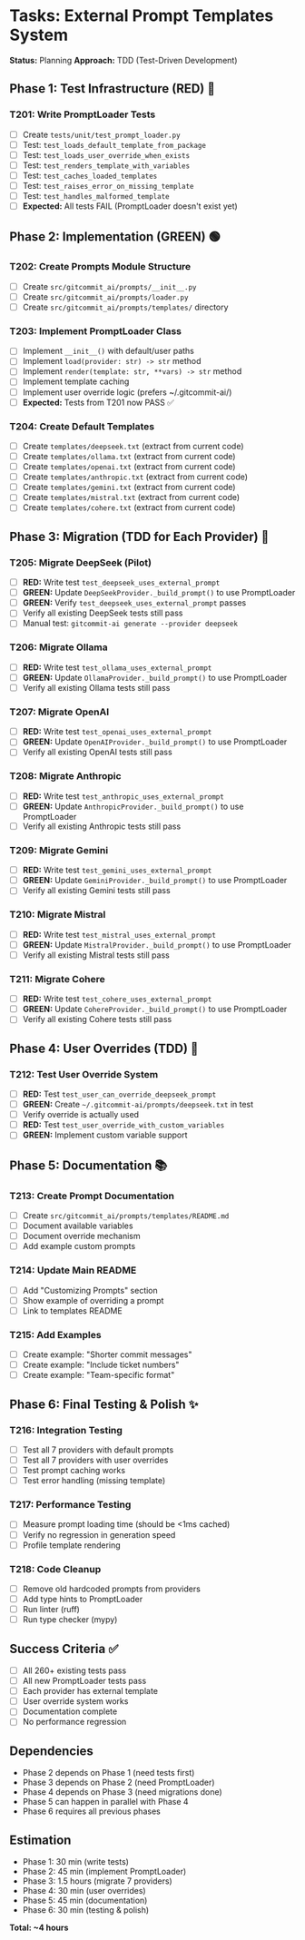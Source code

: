 # Tasks: External Prompt Templates System

**Status:** Planning
**Approach:** TDD (Test-Driven Development)

## Phase 1: Test Infrastructure (RED) 🔴

### T201: Write PromptLoader Tests
- [ ] Create `tests/unit/test_prompt_loader.py`
- [ ] Test: `test_loads_default_template_from_package`
- [ ] Test: `test_loads_user_override_when_exists`
- [ ] Test: `test_renders_template_with_variables`
- [ ] Test: `test_caches_loaded_templates`
- [ ] Test: `test_raises_error_on_missing_template`
- [ ] Test: `test_handles_malformed_template`
- [ ] **Expected:** All tests FAIL (PromptLoader doesn't exist yet)

## Phase 2: Implementation (GREEN) 🟢

### T202: Create Prompts Module Structure
- [ ] Create `src/gitcommit_ai/prompts/__init__.py`
- [ ] Create `src/gitcommit_ai/prompts/loader.py`
- [ ] Create `src/gitcommit_ai/prompts/templates/` directory

### T203: Implement PromptLoader Class
- [ ] Implement `__init__()` with default/user paths
- [ ] Implement `load(provider: str) -> str` method
- [ ] Implement `render(template: str, **vars) -> str` method
- [ ] Implement template caching
- [ ] Implement user override logic (prefers ~/.gitcommit-ai/)
- [ ] **Expected:** Tests from T201 now PASS ✅

### T204: Create Default Templates
- [ ] Create `templates/deepseek.txt` (extract from current code)
- [ ] Create `templates/ollama.txt` (extract from current code)
- [ ] Create `templates/openai.txt` (extract from current code)
- [ ] Create `templates/anthropic.txt` (extract from current code)
- [ ] Create `templates/gemini.txt` (extract from current code)
- [ ] Create `templates/mistral.txt` (extract from current code)
- [ ] Create `templates/cohere.txt` (extract from current code)

## Phase 3: Migration (TDD for Each Provider) 🔄

### T205: Migrate DeepSeek (Pilot)
- [ ] **RED:** Write test `test_deepseek_uses_external_prompt`
- [ ] **GREEN:** Update `DeepSeekProvider._build_prompt()` to use PromptLoader
- [ ] **GREEN:** Verify `test_deepseek_uses_external_prompt` passes
- [ ] Verify all existing DeepSeek tests still pass
- [ ] Manual test: `gitcommit-ai generate --provider deepseek`

### T206: Migrate Ollama
- [ ] **RED:** Write test `test_ollama_uses_external_prompt`
- [ ] **GREEN:** Update `OllamaProvider._build_prompt()` to use PromptLoader
- [ ] Verify all existing Ollama tests still pass

### T207: Migrate OpenAI
- [ ] **RED:** Write test `test_openai_uses_external_prompt`
- [ ] **GREEN:** Update `OpenAIProvider._build_prompt()` to use PromptLoader
- [ ] Verify all existing OpenAI tests still pass

### T208: Migrate Anthropic
- [ ] **RED:** Write test `test_anthropic_uses_external_prompt`
- [ ] **GREEN:** Update `AnthropicProvider._build_prompt()` to use PromptLoader
- [ ] Verify all existing Anthropic tests still pass

### T209: Migrate Gemini
- [ ] **RED:** Write test `test_gemini_uses_external_prompt`
- [ ] **GREEN:** Update `GeminiProvider._build_prompt()` to use PromptLoader
- [ ] Verify all existing Gemini tests still pass

### T210: Migrate Mistral
- [ ] **RED:** Write test `test_mistral_uses_external_prompt`
- [ ] **GREEN:** Update `MistralProvider._build_prompt()` to use PromptLoader
- [ ] Verify all existing Mistral tests still pass

### T211: Migrate Cohere
- [ ] **RED:** Write test `test_cohere_uses_external_prompt`
- [ ] **GREEN:** Update `CohereProvider._build_prompt()` to use PromptLoader
- [ ] Verify all existing Cohere tests still pass

## Phase 4: User Overrides (TDD) 🎨

### T212: Test User Override System
- [ ] **RED:** Test `test_user_can_override_deepseek_prompt`
- [ ] **GREEN:** Create `~/.gitcommit-ai/prompts/deepseek.txt` in test
- [ ] Verify override is actually used
- [ ] **RED:** Test `test_user_override_with_custom_variables`
- [ ] **GREEN:** Implement custom variable support

## Phase 5: Documentation 📚

### T213: Create Prompt Documentation
- [ ] Create `src/gitcommit_ai/prompts/templates/README.md`
- [ ] Document available variables
- [ ] Document override mechanism
- [ ] Add example custom prompts

### T214: Update Main README
- [ ] Add "Customizing Prompts" section
- [ ] Show example of overriding a prompt
- [ ] Link to templates README

### T215: Add Examples
- [ ] Create example: "Shorter commit messages"
- [ ] Create example: "Include ticket numbers"
- [ ] Create example: "Team-specific format"

## Phase 6: Final Testing & Polish ✨

### T216: Integration Testing
- [ ] Test all 7 providers with default prompts
- [ ] Test all 7 providers with user overrides
- [ ] Test prompt caching works
- [ ] Test error handling (missing template)

### T217: Performance Testing
- [ ] Measure prompt loading time (should be <1ms cached)
- [ ] Verify no regression in generation speed
- [ ] Profile template rendering

### T218: Code Cleanup
- [ ] Remove old hardcoded prompts from providers
- [ ] Add type hints to PromptLoader
- [ ] Run linter (ruff)
- [ ] Run type checker (mypy)

## Success Criteria ✅

- [ ] All 260+ existing tests pass
- [ ] All new PromptLoader tests pass
- [ ] Each provider has external template
- [ ] User override system works
- [ ] Documentation complete
- [ ] No performance regression

## Dependencies

- Phase 2 depends on Phase 1 (need tests first)
- Phase 3 depends on Phase 2 (need PromptLoader)
- Phase 4 depends on Phase 3 (need migrations done)
- Phase 5 can happen in parallel with Phase 4
- Phase 6 requires all previous phases

## Estimation

- Phase 1: 30 min (write tests)
- Phase 2: 45 min (implement PromptLoader)
- Phase 3: 1.5 hours (migrate 7 providers)
- Phase 4: 30 min (user overrides)
- Phase 5: 45 min (documentation)
- Phase 6: 30 min (testing & polish)

**Total: ~4 hours**
